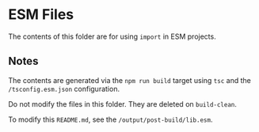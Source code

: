 ESM Files
=========

The contents of this folder are for using `import` in ESM
projects.


Notes
-----

The contents are generated via the `npm run build` target
using `tsc` and the `/tsconfig.esm.json` configuration.

Do not modify the files in this folder. They are deleted on `build-clean`.

To modify this `README.md`, see the `/output/post-build/lib.esm`.
